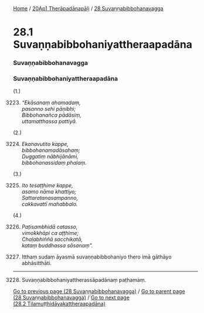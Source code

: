 
[Home](/) / [20Ap1 Therāpadānapāḷi](/tipitaka/20Ap1.md) / [28 Suvaṇṇabibbohanavagga](/tipitaka/20Ap1/28.md)

# 28.1 Suvaṇṇabibbohaniyattheraapadāna

### Suvaṇṇabibbohanavagga

### Suvaṇṇabibbohaniyattheraapadāna

(1.)

3223. _“Ekāsanaṃ ahamadaṃ,_  
_pasanno sehi pāṇibhi;_  
_Bibbohanañca pādāsiṃ,_  
_uttamatthassa pattiyā._  


(2.)

3224. _Ekanavutito kappe,_  
_bibbohanamadāsahaṃ;_  
_Duggatiṃ nābhijānāmi,_  
_bibbohanassidaṃ phalaṃ._  


(3.)

3225. _Ito tesaṭṭhime kappe,_  
_asamo nāma khattiyo;_  
_Sattaratanasampanno,_  
_cakkavattī mahabbalo._  


(4.)

3226. _Paṭisambhidā catasso,_  
_vimokkhāpi ca aṭṭhime;_  
_Chaḷabhiññā sacchikatā,_  
_kataṃ buddhassa sāsanaṃ”._  


3227. Itthaṃ sudaṃ āyasmā suvaṇṇabibbohaniyo thero imā gāthāyo abhāsitthāti.

---

3228. Suvaṇṇabibbohaniyattherassāpadānaṃ paṭhamaṃ.



[Go to previous page (28 Suvaṇṇabibbohanavagga)](/tipitaka/20Ap1/28.md) / [Go to parent page (28 Suvaṇṇabibbohanavagga)](/tipitaka/20Ap1/28.md) / [Go to next page (28.2 Tilamuṭṭhidāyakattheraapadāna)](/tipitaka/20Ap1/28/28.2.md)



